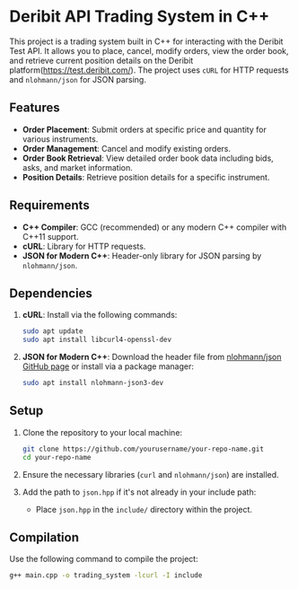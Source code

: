 # Deribit API Trading System in C++

This project is a trading system built in C++ for interacting with the Deribit Test API. It allows you to place, cancel, modify orders, view the order book, and retrieve current position details on the Deribit platform(https://test.deribit.com/). The project uses `cURL` for HTTP requests and `nlohmann/json` for JSON parsing.

## Features

- **Order Placement**: Submit orders at specific price and quantity for various instruments.
- **Order Management**: Cancel and modify existing orders.
- **Order Book Retrieval**: View detailed order book data including bids, asks, and market information.
- **Position Details**: Retrieve position details for a specific instrument.

## Requirements

- **C++ Compiler**: GCC (recommended) or any modern C++ compiler with C++11 support.
- **cURL**: Library for HTTP requests.
- **JSON for Modern C++**: Header-only library for JSON parsing by `nlohmann/json`.

## Dependencies

1. **cURL**: Install via the following commands:

   ```bash
   sudo apt update
   sudo apt install libcurl4-openssl-dev
   ```

2. **JSON for Modern C++**: Download the header file from [nlohmann/json GitHub page](https://github.com/nlohmann/json) or install via a package manager:
   ```bash
   sudo apt install nlohmann-json3-dev
   ```

## Setup

1. Clone the repository to your local machine:

   ```bash
   git clone https://github.com/yourusername/your-repo-name.git
   cd your-repo-name
   ```

2. Ensure the necessary libraries (`curl` and `nlohmann/json`) are installed.

3. Add the path to `json.hpp` if it's not already in your include path:
   - Place `json.hpp` in the `include/` directory within the project.

## Compilation

Use the following command to compile the project:

```bash
g++ main.cpp -o trading_system -lcurl -I include
```
